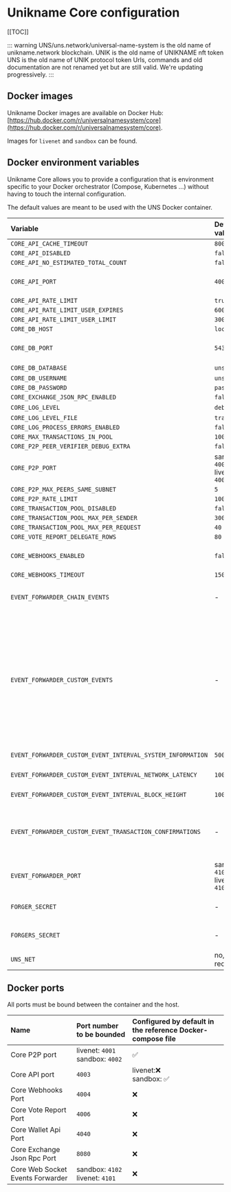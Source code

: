 # Unikname Core configuration

[[TOC]]

::: warning
UNS/uns.network/universal-name-system is the old name of unikname.network blockchain.
UNIK is the old name of UNIKNAME nft token
UNS is the old name of UNIK protocol token
Urls, commands and old documentation are not renamed yet but are still valid. We're updating progressively.
:::

## Docker images

Unikname Docker images are available on Docker Hub: [https://hub.docker.com/r/universalnamesystem/core](https://hub.docker.com/r/universalnamesystem/core).

Images for `livenet` and `sandbox` can be found.

## Docker environment variables

Unikname Core allows you to provide a configuration that is environment specific to your Docker orchestrator (Compose, Kubernetes ...) without having to touch the internal configuration.

The default values are meant to be used with the UNS Docker container.

| Variable | Default value | Note / Description |
| :--- | :--- | :--- |
| `CORE_API_CACHE_TIMEOUT` | `8000` |   |
| `CORE_API_DISABLED` | `false` |   |
| `CORE_API_NO_ESTIMATED_TOTAL_COUNT` | `false` |   |
| `CORE_API_PORT` | `4003` | ⚠ If changed, you may need to update your Docker Compose configuration |
| `CORE_API_RATE_LIMIT` | `true` |   |
| `CORE_API_RATE_LIMIT_USER_EXPIRES` | `60000` |   |
| `CORE_API_RATE_LIMIT_USER_LIMIT` | `300` |   |
| `CORE_DB_HOST` | `localhost` |   |
| `CORE_DB_PORT` | `5432` | ⚠ If changed, you may need to update your Docker Compose configuration |
| `CORE_DB_DATABASE` | `uns_livenet` | sandbox: `uns_sandbox`  |
| `CORE_DB_USERNAME` | `uns` |   |
| `CORE_DB_PASSWORD` | `password` |   |
| `CORE_EXCHANGE_JSON_RPC_ENABLED` | `false` |   |
| `CORE_LOG_LEVEL` | `debug` | Other values: `info`, `warn`, `error`  |
| `CORE_LOG_LEVEL_FILE` | `trace` |   |
| `CORE_LOG_PROCESS_ERRORS_ENABLED` | `false` |
| `CORE_MAX_TRANSACTIONS_IN_POOL` | `100000` |   |
| `CORE_P2P_PEER_VERIFIER_DEBUG_EXTRA` | `false` |
| `CORE_P2P_PORT` | sandbox: `4002` <br/>livenet: `4001` | ⚠ If changed, you may need to update your Docker Compose configuration |
| `CORE_P2P_MAX_PEERS_SAME_SUBNET` | `5` |   |
| `CORE_P2P_RATE_LIMIT` | `100` |   |
| `CORE_TRANSACTION_POOL_DISABLED` | `false` |   |
| `CORE_TRANSACTION_POOL_MAX_PER_SENDER` | `300` |   |
| `CORE_TRANSACTION_POOL_MAX_PER_REQUEST` | `40` |   |
| `CORE_VOTE_REPORT_DELEGATE_ROWS` | `80` |   |
| `CORE_WEBHOOKS_ENABLED` | `false` | If you enable this, you will need to bind the webhook port (see [Docker ports](#docker-ports) below) |
| `CORE_WEBHOOKS_TIMEOUT` | `1500` |   |
| `EVENT_FORWARDER_CHAIN_EVENTS` | - | Array of [Core events](https://ark.dev/docs/core/how-to-guides/how-to-listen-to-core-events#available-core-events), with `,` as separator<br/>Example: `block.applied,block.forged` |
| `EVENT_FORWARDER_CUSTOM_EVENTS` | - | Array of custom events, with `,` as separator<br/>- `transaction.confirmed` fired when a transaction is confirmed for a configurable amount of times<br/>- `systeminformation` fires system information like CPU, memory and filesystem stats<br/>- `network.latency` fires the stats of a HTTP request to measure latency in milliseconds<br/>- `blockheight.current` fires the current synced blockheight<br/>Example: `systeminformation,network.latency` |
| `EVENT_FORWARDER_CUSTOM_EVENT_INTERVAL_SYSTEM_INFORMATION` | `5000` | Interval of `systeminformation` event as milliseconds |
| `EVENT_FORWARDER_CUSTOM_EVENT_INTERVAL_NETWORK_LATENCY` | `10000` | Interval of `network.latency` event  as milliseconds |
| `EVENT_FORWARDER_CUSTOM_EVENT_INTERVAL_BLOCK_HEIGHT` | `10000` | Interval of `blockheight.current` event as milliseconds |
| `EVENT_FORWARDER_CUSTOM_EVENT_TRANSACTION_CONFIRMATIONS` | - | The amount of confirmations needed before firing the `transaction.confirmed` event<br/>Array of numbers, with `,` as separator<br/>Example: `5,15,51`  |
| `EVENT_FORWARDER_PORT` | sandbox: `4102` <br/>livenet: `4101` | |
| `FORGER_SECRET` | - | one of `FORGER_SECRET` or `FORGERS_SECRET` is required for forging |
| `FORGERS_SECRET` | - | one of `FORGER_SECRET` or `FORGERS_SECRET` is required for forging |
| `UNS_NET` | no, but required | `livenet` or `sandbox` |

## Docker ports

All ports must be bound between the container and the host.

| Name | Port number to be bounded | Configured by default in the reference Docker-compose file |
| :--- | :--- | :--- |
| Core P2P port | livenet: `4001`<br/>sandbox: `4002` | ✅ |
| Core API port | `4003` | livenet:❌ <br/>sandbox: ✅ |
| Core Webhooks Port | `4004` | ❌ |
| Core Vote Report Port | `4006` | ❌ |
| Core Wallet Api Port | `4040` | ❌ |
| Core Exchange Json Rpc Port | `8080` | ❌ |
| Core Web Socket Events Forwarder | sandbox: `4102` <br/>livenet: `4101` | ❌ |
